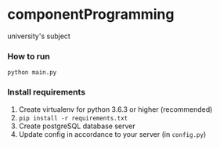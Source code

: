# componentProgramming
university's subject

### How to run

`python main.py`

### Install requirements

1. Create virtualenv for python 3.6.3 or higher (recommended)
2. ```pip install -r requirements.txt```
3. Create postgreSQL database server
4. Update config in accordance to your server (in `config.py`)
